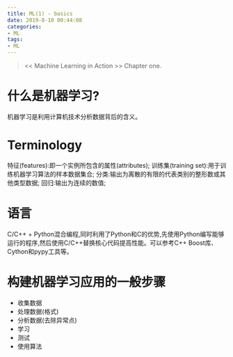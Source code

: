 ```yaml
---
title: ML(1) - basics
date: 2019-8-10 00:44:08
categories:
- ML
tags:
- ML
---
```

><< Machine Learning in Action >> Chapter one.

# 什么是机器学习?
机器学习是利用计算机技术分析数据背后的含义。
# Terminology
特征(features):即一个实例所包含的属性(attributes);
训练集(training set):用于训练机器学习算法的样本数据集合;
分类:输出为离散的有限的代表类别的整形数或其他类型数据;
回归:输出为连续的数值;
# 语言
C/C++ + Python混合编程,同时利用了Python和C的优势,先使用Python编写能够运行的程序,然后使用C/C++替换核心代码提高性能。可以参考C++ Boost库、Cython和pypy工具等。
# 构建机器学习应用的一般步骤
- 收集数据
- 处理数据(格式)
- 分析数据(去除异常点)
- 学习
- 测试
- 使用算法
